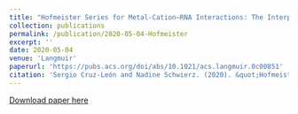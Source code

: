 ```yaml
---
title: "Hofmeister Series for Metal-Cation–RNA Interactions: The Interplay of Binding Affinity and Exchange Kinetics"
collection: publications
permalink: /publication/2020-05-04-Hofmeister
excerpt: ''
date: 2020-05-04
venue: 'Langmuir'
paperurl: 'https://pubs.acs.org/doi/abs/10.1021/acs.langmuir.0c00851'
citation: 'Sergio Cruz-León and Nadine Schwierz. (2020). &quot;Hofmeister Series for Metal-Cation–RNA Interactions: The Interplay of Binding Affinity and Exchange Kinetics.&quot; <i>Langmuir 1</i>. 36, 21, 5979–5989.'
---
```


[Download paper here](https://pubs.acs.org/doi/abs/10.1021/acs.langmuir.0c00851)

